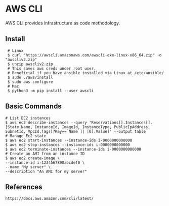 AWS CLI
========

AWS CLI provides infrastructure as code methodology. 

Install
-------

     # Linux
     $ curl "https://awscli.amazonaws.com/awscli-exe-linux-x86_64.zip" -o "awscliv2.zip"
     $ unzip awscliv2.zip
     # This saves aws creds under root user.
     # Beneficial if you have ansible installed via Linux at /etc/ansible/ 
     $ sudo ./aws/install
     $ sudo aws configure
     # Mac
     $ python3 -m pip install --user awscli

Basic Commands
--------------

    # List EC2 instances
    $ aws ec2 describe-instances --query 'Reservations[].Instances[].[State.Name, InstanceId, ImageId, InstanceType, PublicIpAddress, SubnetId, VpcId,Tags[?Key==`Name`]| [0].Value]' --output table
    # Manage Ec2 state
    $ aws ec2 start-instances --instance-ids i-0000000000000
    $ aws ec2 stop-instances --instance-ids i-0000000000000
    $ aws ec2 terminate-instances --instance-ids i-0000000000000
    # Create an AMI from an instance ID
    $ aws ec2 create-image \
    --instance-id i-1234567890abcdef0 \
    --name "My server" \
    --description "An AMI for my server"

References
----------

    https://docs.aws.amazon.com/cli/latest/
